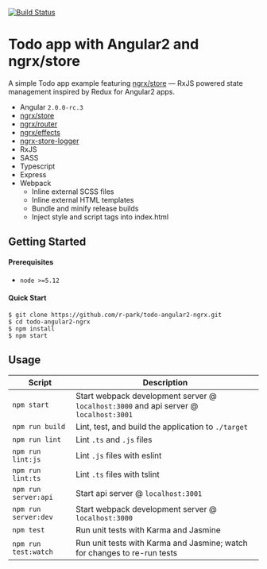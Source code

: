 [![Build Status](https://travis-ci.org/r-park/todo-angular2-ngrx.svg?branch=master)](https://travis-ci.org/r-park/todo-angular2-ngrx)


# Todo app with Angular2 and ngrx/store
A simple Todo app example featuring [ngrx/store](https://github.com/ngrx/store) — RxJS powered state management inspired by Redux for Angular2 apps.

- Angular `2.0.0-rc.3`
- [ngrx/store](https://github.com/ngrx/store)
- [ngrx/router](https://github.com/ngrx/router)
- [ngrx/effects](https://github.com/ngrx/effects)
- [ngrx-store-logger](https://github.com/btroncone/ngrx-store-logger)
- RxJS
- SASS
- Typescript
- Express
- Webpack
  - Inline external SCSS files
  - Inline external HTML templates
  - Bundle and minify release builds
  - Inject style and script tags into index.html


Getting Started
---------------

#### Prerequisites
- `node >=5.12`

#### Quick Start
```shell
$ git clone https://github.com/r-park/todo-angular2-ngrx.git
$ cd todo-angular2-ngrx
$ npm install
$ npm start
```


Usage
-----

|Script|Description|
|---|---|
|`npm start`|Start webpack development server @ `localhost:3000` and api server @ `localhost:3001`|
|`npm run build`|Lint, test, and build the application to `./target`|
|`npm run lint`|Lint `.ts` and `.js` files|
|`npm run lint:js`|Lint `.js` files with eslint|
|`npm run lint:ts`|Lint `.ts` files with tslint|
|`npm run server:api`|Start api server @ `localhost:3001`|
|`npm run server:dev`|Start webpack development server @ `localhost:3000`|
|`npm test`|Run unit tests with Karma and Jasmine|
|`npm run test:watch`|Run unit tests with Karma and Jasmine; watch for changes to re-run tests|
